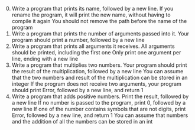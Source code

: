 0. Write a program that prints its name, followed by a new line.
If you rename the program, it will print the new name,
without having to compile it again
You should not remove the path before the name of the program
1. Write a program that prints the number of arguments passed into it.
Your program should print a number, followed by a new line
2. Write a program that prints all arguments it receives.
All arguments should be printed, including the first one
Only print one argument per line, ending with a new line
3. Write a program that multiplies two numbers.
Your program should print the result of the multiplication,
followed by a new line
You can assume that the two numbers and result of the multiplication
can be stored in an integer
If the program does not receive two arguments, your program should
print Error, followed by a new line, and return 1
4. Write a program that adds positive numbers.
Print the result, followed by a new line
If no number is passed to the program, print 0, followed by a new line
If one of the number contains symbols that are not digits, print Error,
followed by a new line, and return 1
You can assume that numbers and the addition of all the numbers can
be stored in an int
